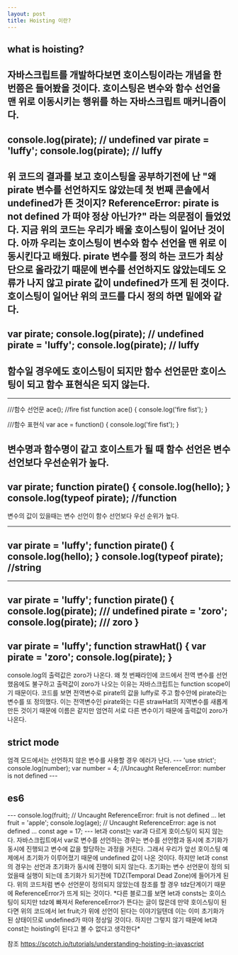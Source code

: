 ```yaml
---
layout: post
title: Hoisting 이란?
---
```


<h2>what is hoisting?</h2>

자바스크립트를 개발하다보면 호이스팅이라는 개념을 한 번쯤은 들어봤을 것이다. 호이스팅은 변수와 함수 선언을 맨 위로 이동시키는 행위를 하는 자바스크립트 매커니즘이다.
---
console.log(pirate); // undefined
var pirate = 'luffy';
console.log(pirate); // luffy
---
위 코드의 결과를 보고 호이스팅을 공부하기전에 난 "왜 pirate 변수를 선언하지도 않았는데 첫 번째 콘솔에서 undefined가 뜬 것이지? ReferenceError: pirate is not defined 가 떠야 정상 아닌가?"
라는 의문점이 들었었다. 지금 위의 코드는 우리가 배울 호이스팅이 일어난 것이다.
아까 우리는 호이스팅이 변수와 함수 선언을 맨 위로 이동시킨다고 배웠다. pirate 변수를 정의 하는 코드가 최상단으로 올라갔기 때문에 변수를 선언하지도 않았는데도 오류가 나지 않고 pirate 값이 undefined가 뜨게 된 것이다.
호이스팅이 일어난 위의 코드를 다시 정의 하면 밑에와 같다.
---
var pirate;
console.log(pirate); // undefined
pirate = 'luffy';
console.log(pirate); // luffy
---
함수일 경우에도 호이스팅이 되지만 함수 선언문만 호이스팅이 되고 함수 표현식은 되지 않는다.
---
---
///함수 선언문
ace(); //fire fist
function ace() {
    console.log('fire fist');
}

///함수 표현식
var ace = function() {
    console.log('fire fist');
}

변수명과 함수명이 같고 호이스트가 될 때 함수 선언은 변수 선언보다 우선순위가 높다.
---
var pirate;
function pirate() {
    console.log(hello);
}
console.log(typeof pirate); //function
---

변수의 값이 있을때는 변수 선언이 함수 선언보다 우선 순위가 높다.

---
var pirate = 'luffy';
function pirate() {
    console.log(hello);
}
console.log(typeof pirate); //string
---

---
var pirate = 'luffy';
function pirate() {
    console.log(pirate); /// undefined
    pirate = 'zoro';
    console.log(pirate); /// zoro
}
---
var pirate = 'luffy';
function strawHat() {
    var pirate = 'zoro';
    console.log(pirate);
}
---

console.log의 출력값은 zoro가 나온다. 왜 첫 번째라인에 코드에서 전역 변수를 선언 했음에도 불구하고 출력값이 zoro가 나오는 이유는 자바스크립트는 function scope이기 때문이다.
코드를 보면 전역변수로 pirate의 값을 luffy로 주고 함수안에 pirate라는 변수를 또 정의했다. 이는 전역변수인 pirate와는 다른 strawHat의 지역변수를 새롭게 만든 것이기 때문에
이름은 같지만 엄연히 서로 다른 변수이기 때문에 출력값이 zoro가 나온다.


<h2>strict mode</h2>
엄격 모드에서는 선언하지 않은 변수를 사용할 경우 에러가 난다.
---
'use strict';
console.log(number);
var number = 4; //Uncaught ReferenceError: number is not defined
---
<h2>es6</h2>
---
console.log(fruit); // Uncaught ReferenceError: fruit is not defined ...
let fruit = 'apple';
console.log(age); // Uncaught ReferenceError: age is not defined ...
const age = 17;
---
let과 const는 var과 다르게 호이스팅이 되지 않는다.
자바스크립트에서 var로 변수를 선언하는 경우는 변수를 선언함과 동시에 초기화가 동시에 진행되고 변수에 값을 할당하는 과정을 거친다. 그래서 우리가 앞선 호이스팅 예제에서 초기화가 이루어졌기 때문에 undefined 값이 나온 것이다.
하지만 let과 const의 경우는 선언과 초기화가 동시에 진행이 되지 않는다. 초기화는 변수 선언문이 정의 되었을때 실행이 되는데 초기화가 되기전에 TDZ(Temporal Dead Zone)에 들어가게 된다. 위의 코드처럼 변수 선언문이 정의되지 않았는데 참조를 할 경우
tdz단계이기 때문에 ReferenceError가 뜨게 되는 것이다.
*다른 블로그를 보면 let과 consts는 호이스팅이 되지만 tdz에 빠져서 ReferenceError가 뜬다는 글이 많은데 만약 호이스팅이 된다면 위의 코드에서 let fruit;가 위에 선언이 된다는 이야기일텐데 이는 이미 초기화가 된 상태이므로 undefined가 떠야 정상일 것이다. 하지만 그렇지 않기 때문에 let과 const는 hoisting이 된다고 볼 수 없다고 생각한다*

참조
https://scotch.io/tutorials/understanding-hoisting-in-javascript